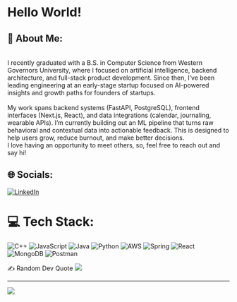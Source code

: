 # Hello World!

## 💫 About Me:
<br>I recently graduated with a B.S. in Computer Science from Western Governors University, where I focused on artificial intelligence, backend architecture, and full-stack product development. Since then, I’ve been leading engineering at an early-stage startup focused on AI-powered insights and growth paths for founders of startups. 
<br>
<br>
My work spans backend systems (FastAPI, PostgreSQL), frontend interfaces (Next.js, React), and data integrations (calendar, journaling, wearable APIs). I’m currently building out an ML pipeline that turns raw behavioral and contextual data into actionable feedback. This is designed to help users grow, reduce burnout, and make better decisions. <br>I love having an opportunity to meet others, so, feel free to reach out and say hi!


## 🌐 Socials:
[![LinkedIn](https://img.shields.io/badge/LinkedIn-%230077B5.svg?logo=linkedin&logoColor=white)](https://linkedin.com/in/annika-mcmullen) 

# 💻 Tech Stack:
![C++](https://img.shields.io/badge/c++-%2300599C.svg?style=plastic&logo=c%2B%2B&logoColor=white) ![JavaScript](https://img.shields.io/badge/javascript-%23323330.svg?style=plastic&logo=javascript&logoColor=%23F7DF1E) ![Java](https://img.shields.io/badge/java-%23ED8B00.svg?style=plastic&logo=openjdk&logoColor=white) ![Python](https://img.shields.io/badge/python-3670A0?style=plastic&logo=python&logoColor=ffdd54) ![AWS](https://img.shields.io/badge/AWS-%23FF9900.svg?style=plastic&logo=amazon-aws&logoColor=white)  ![Spring](https://img.shields.io/badge/spring-%236DB33F.svg?style=plastic&logo=spring&logoColor=white) ![React](https://img.shields.io/badge/react-%2320232a.svg?style=plastic&logo=react&logoColor=%2361DAFB) ![MongoDB](https://img.shields.io/badge/MongoDB-%234ea94b.svg?style=plastic&logo=mongodb&logoColor=white) ![Postman](https://img.shields.io/badge/Postman-FF6C37?style=plastic&logo=postman&logoColor=white)

 ✍️ Random Dev Quote
![](https://quotes-github-readme.vercel.app/api?type=horizontal&theme=tokyonight)

---
[![](https://visitcount.itsvg.in/api?id=annika-mcmullen&icon=0&color=9)](https://visitcount.itsvg.in)


